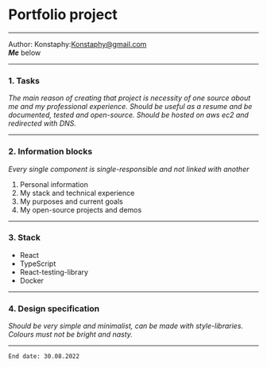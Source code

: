 # Portfolio project
<hr>

Author: Konstaphy:Konstaphy@gmail.com\
**_Me_** below
<hr>

### 1. Tasks
*The main reason of creating that project is necessity of 
one source about me and my professional experience. Should be useful 
as a resume and be documented, tested and open-source.
Should be hosted on aws ec2 and redirected with DNS.*

<hr>

### 2. Information blocks

*Every single component is single-responsible and not linked 
with another* 
1. Personal information 
2. My stack and technical experience
3. My purposes and current goals
4. My open-source projects and demos

<hr>

### 3. Stack

* React
* TypeScript
* React-testing-library
* Docker

<hr>

### 4. Design specification

*Should be very simple and minimalist, can be made with style-libraries.
Colours must not be bright and nasty.*

<hr>

```End date: 30.08.2022```